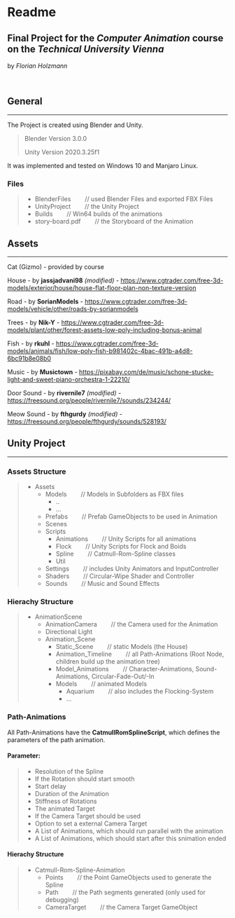 # Readme
## Final Project for the *Computer Animation* course on the *Technical University Vienna*

by *Florian Holzmann*

<br>

## General
---

The Project is created using Blender and Unity.

>Blender Version 3.0.0
>
>Unity Version 2020.3.25f1

It was implemented and tested on Windows 10 and Manjaro Linux.

### Files

> - BlenderFiles &emsp;&emsp;// used Blender Files and exported FBX Files
> - UnityProject &emsp;&emsp;// the Unity Project
> - Builds &emsp;&emsp;// Win64 builds of the animations
> - story-board.pdf &emsp;&emsp;// the Storyboard of the Animation

## Assets
---
Cat (Gizmo) - provided by course

House - by **jassjadvani98** *(modified)* - <https://www.cgtrader.com/free-3d-models/exterior/house/house-flat-floor-plan-non-texture-version>

Road - by **SorianModels** - <https://www.cgtrader.com/free-3d-models/vehicle/other/roads-by-sorianmodels>

Trees - by **Nik-Y** - <https://www.cgtrader.com/free-3d-models/plant/other/forest-assets-low-poly-including-bonus-animal>

Fish - by **rkuhl** - <https://www.cgtrader.com/free-3d-models/animals/fish/low-poly-fish-b981402c-4bac-491b-a4d8-6bc91b8e08b0>

Music - by **Musictown** - <https://pixabay.com/de/music/schone-stucke-light-and-sweet-piano-orchestra-1-22210/>

Door Sound - by **rivernile7** *(modified)* - <https://freesound.org/people/rivernile7/sounds/234244/>

Meow Sound - by **fthgurdy** *(modified)* - <https://freesound.org/people/fthgurdy/sounds/528193/>


## Unity Project
---

### Assets Structure

>  - Assets
>     - Models &emsp;&emsp;// Models in Subfolders as FBX files
>         - ..
>         - ...
>     - Prefabs &emsp;&emsp;// Prefab GameObjects to be used in Animation
>     - Scenes
>     - Scripts
>         - Animations &emsp;&emsp;// Unity Scripts for all animations
>         - Flock &emsp;&emsp;// Unity Scripts for Flock and Boids
>         - Spline &emsp;&emsp;// Catmull-Rom-Spline classes
>         - Util
>     - Settings &emsp;&emsp;// includes Unity Animators and InputController
>     - Shaders &emsp;&emsp;// Circular-Wipe Shader and Controller
>     - Sounds &emsp;&emsp;// Music and Sound Effects

### Hierachy Structure

>- AnimationScene
>   - AnimationCamera &emsp;&emsp;// the Camera used for the Animation
>   - Directional Light
>   - Animation_Scene
>       - Static_Scene &emsp;&emsp;// static Models (the House)
>       - Animation_Timeline &emsp;&emsp;// all Path-Animations (Root Node, children build up the animation tree)
>       - Model_Animations &emsp;&emsp;// Character-Animations, Sound-Animations, Circular-Fade-Out/-In
>       - Models &emsp;&emsp;// animated Models
>           - Aquarium &emsp;&emsp;// also includes the Flocking-System
>           - ...

### Path-Animations

All Path-Animations have the **CatmullRomSplineScript**, which defines the parameters of the path animation.

#### Parameter: 
> - Resolution of the Spline
> - If the Rotation should start smooth
> - Start delay 
> - Duration of the Animation
> - Stiffness of Rotations
> - The animated Target
> - If the Camera Target should be used
> - Option to set a external Camera Target
> - A List of Animations, which should run parallel with the animation
> - A List of Animations, which should start after this snimation ended

#### Hierachy Structure
> - Catmull-Rom-Spline-Animation
>   - Points &emsp;&emsp;// the Point GameObjects used to generate the Spline
>   - Path &emsp;&emsp;// the Path segments generated (only used for debugging)
>   - CameraTarget &emsp;&emsp;// the Camera Target GameObject

